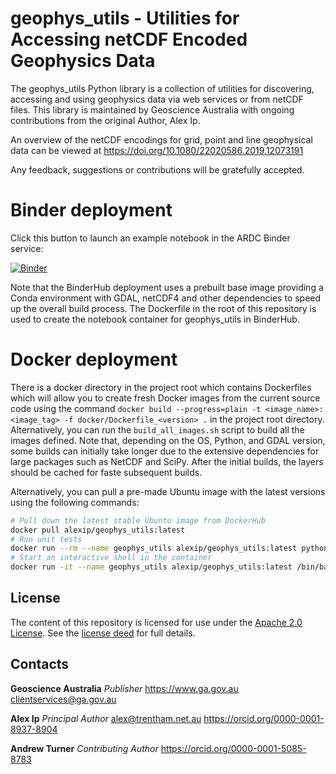 # geophys\_utils - Utilities for Accessing netCDF Encoded Geophysics Data
The geophys_utils Python library is a collection of utilities for discovering, accessing and using geophysics data via 
web services or from netCDF files. This library is maintained by Geoscience Australia with ongoing contributions from
the original Author, Alex Ip.

An overview of the netCDF encodings for grid, point and line geophysical data can be viewed at 
<https://doi.org/10.1080/22020586.2019.12073191>

Any feedback, suggestions or contributions will be gratefully accepted.

# Binder deployment
Click this button to launch an example notebook in the ARDC Binder service:

[![Binder](https://mybinder.org/badge_logo.svg)](https://binderhub.rc.nectar.org.au/v2/gh/alex-ip/geophys_utils/binder_docker_test?labpath=geophys_utils%2Fexamples%2F10_gravity_point_discovery_and_access_demo.ipynb)

Note that the BinderHub deployment uses a prebuilt base image providing a Conda environment with GDAL, netCDF4 and 
other dependencies to speed up the overall build process. The Dockerfile in the root of this repository is used to 
create the notebook container for geophys_utils in BinderHub.

# Docker deployment
There is a docker directory in the project root which contains Dockerfiles which will allow you to create fresh Docker 
images from the current source code using the command
```docker build --progress=plain -t <image_name>:<image_tag> -f docker/Dockerfile_<version> .``` 
in the project root directory. Alternatively, you can run the ```build_all_images.sh``` script to build all the images
defined.
Note that, depending on the OS, Python, and GDAL version, some builds can initially take longer due to the extensive 
dependencies for large packages such as NetCDF and SciPy. After the initial builds, the layers should be cached for 
faste subsequent builds.

Alternatively, you can pull a pre-made Ubuntu image with the latest versions using the following commands:
```bash
# Pull down the latest stable Ubuntu image from DockerHub
docker pull alexip/geophys_utils:latest
# Run unit tests
docker run --rm --name geophys_utils alexip/geophys_utils:latest python -m geophys_utils.test
# Start an interactive shell in the container
docker run -it --name geophys_utils alexip/geophys_utils:latest /bin/bash
```

## License
The content of this repository is licensed for use under the 
[Apache 2.0 License](http://www.apache.org/licenses/LICENSE-2.0). 
See the [license deed](https://github.com/GeoscienceAustralia/geophys_utils/blob/master/LICENSE) for full details.

## Contacts
**Geoscience Australia**
*Publisher*
<https://www.ga.gov.au>
[clientservices@ga.gov.au](mailto://clientservices@ga.gov.au)

**Alex Ip**
*Principal Author*
[alex@trentham.net.au](mailto://alex@trentham.net.au)
<https://orcid.org/0000-0001-8937-8904>

**Andrew Turner**
*Contributing Author*
<https://orcid.org/0000-0001-5085-8783>
